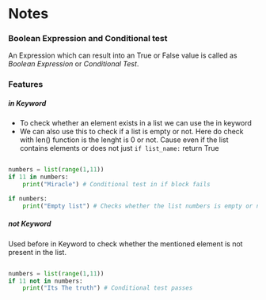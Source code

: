 # Notes

### Boolean Expression and Conditional test

An Expression which can result into an True or False value is called as _Boolean Expression_ or _Conditional Test_.

### Features

##### **in Keyword**

- To check whether an element exists in a list we can use the in keyword
- We can also use this to check if a list is empty or not. Here do check with len() function is the lenght is 0 or not. Cause even if the list contains elements or does not just `if list_name:` return True

``` Python

numbers = list(range(1,11))
if 11 in numbers:
	print("Miracle") # Conditional test in if block fails

if numbers:
	print("Empty list") # Checks whether the list numbers is empty or not. The condition should be len(numbers) == 0. Even if the numbers is non empty the above mentioned condition will result in True.

```

##### **not Keyword**

Used before in Keyword to check whether the mentioned element is not present in the list.

``` Python

numbers = list(range(1,11))
if 11 not in numbers:
	print("Its The truth") # Conditional test passes

```


